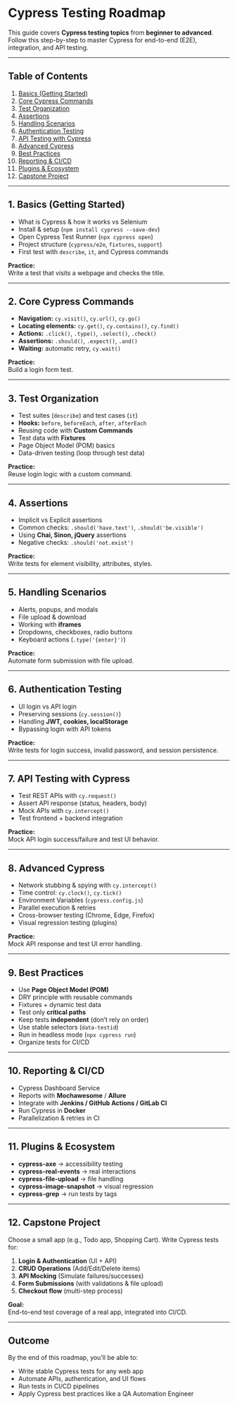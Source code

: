 # Cypress Testing Roadmap 

This guide covers **Cypress testing topics** from **beginner to advanced**.  
Follow this step-by-step to master Cypress for end-to-end (E2E), integration, and API testing.

---

## Table of Contents
1. [Basics (Getting Started)](#1-basics-getting-started)
2. [Core Cypress Commands](#2-core-cypress-commands)
3. [Test Organization](#3-test-organization)
4. [Assertions](#4-assertions)
5. [Handling Scenarios](#5-handling-scenarios)
6. [Authentication Testing](#6-authentication-testing)
7. [API Testing with Cypress](#7-api-testing-with-cypress)
8. [Advanced Cypress](#8-advanced-cypress)
9. [Best Practices](#9-best-practices)
10. [Reporting & CI/CD](#10-reporting--cicd)
11. [Plugins & Ecosystem](#11-plugins--ecosystem)
12. [Capstone Project](#12-capstone-project)

---

## 1. Basics (Getting Started)
- What is Cypress & how it works vs Selenium
- Install & setup (`npm install cypress --save-dev`)
- Open Cypress Test Runner (`npx cypress open`)
- Project structure (`cypress/e2e`, `fixtures`, `support`)
- First test with `describe`, `it`, and Cypress commands

**Practice:**  
Write a test that visits a webpage and checks the title.

---

## 2. Core Cypress Commands
- **Navigation:** `cy.visit()`, `cy.url()`, `cy.go()`
- **Locating elements:** `cy.get()`, `cy.contains()`, `cy.find()`
- **Actions:** `.click()`, `.type()`, `.select()`, `.check()`
- **Assertions:** `.should()`, `.expect()`, `.and()`
- **Waiting:** automatic retry, `cy.wait()`

**Practice:**  
Build a login form test.

---

## 3. Test Organization
- Test suites (`describe`) and test cases (`it`)
- **Hooks:** `before`, `beforeEach`, `after`, `afterEach`
- Reusing code with **Custom Commands**
- Test data with **Fixtures**
- Page Object Model (POM) basics
- Data-driven testing (loop through test data)

**Practice:**  
Reuse login logic with a custom command.

---

## 4. Assertions
- Implicit vs Explicit assertions
- Common checks: `.should('have.text')`, `.should('be.visible')`
- Using **Chai, Sinon, jQuery** assertions
- Negative checks: `.should('not.exist')`

**Practice:**  
Write tests for element visibility, attributes, styles.

---

## 5. Handling Scenarios
- Alerts, popups, and modals
- File upload & download
- Working with **iframes**
- Dropdowns, checkboxes, radio buttons
- Keyboard actions (`.type('{enter}')`)

**Practice:**  
Automate form submission with file upload.

---

## 6. Authentication Testing
- UI login vs API login
- Preserving sessions (`cy.session()`)
- Handling **JWT, cookies, localStorage**
- Bypassing login with API tokens

**Practice:**  
Write tests for login success, invalid password, and session persistence.

---

## 7. API Testing with Cypress
- Test REST APIs with `cy.request()`
- Assert API response (status, headers, body)
- Mock APIs with `cy.intercept()`
- Test frontend + backend integration

**Practice:**  
Mock API login success/failure and test UI behavior.

---

## 8. Advanced Cypress
- Network stubbing & spying with `cy.intercept()`
- Time control: `cy.clock()`, `cy.tick()`
- Environment Variables (`cypress.config.js`)
- Parallel execution & retries
- Cross-browser testing (Chrome, Edge, Firefox)
- Visual regression testing (plugins)

**Practice:**  
Mock API response and test UI error handling.

---

## 9. Best Practices
- Use **Page Object Model (POM)**
- DRY principle with reusable commands
- Fixtures + dynamic test data
- Test only **critical paths**
- Keep tests **independent** (don’t rely on order)
- Use stable selectors (`data-testid`)
- Run in headless mode (`npx cypress run`)
- Organize tests for CI/CD

---

## 10. Reporting & CI/CD
- Cypress Dashboard Service
- Reports with **Mochawesome** / **Allure**
- Integrate with **Jenkins / GitHub Actions / GitLab CI**
- Run Cypress in **Docker**
- Parallelization & retries in CI

---

## 11. Plugins & Ecosystem
- **cypress-axe** → accessibility testing
- **cypress-real-events** → real interactions
- **cypress-file-upload** → file handling
- **cypress-image-snapshot** → visual regression
- **cypress-grep** → run tests by tags

---

## 12. Capstone Project
Choose a small app (e.g., Todo app, Shopping Cart). Write Cypress tests for:
1. **Login & Authentication** (UI + API)
2. **CRUD Operations** (Add/Edit/Delete items)
3. **API Mocking** (Simulate failures/successes)
4. **Form Submissions** (with validations & file upload)
5. **Checkout flow** (multi-step process)


**Goal:**  
End-to-end test coverage of a real app, integrated into CI/CD.

---

## Outcome
By the end of this roadmap, you’ll be able to:
- Write stable Cypress tests for any web app  
- Automate APIs, authentication, and UI flows  
- Run tests in CI/CD pipelines  
- Apply Cypress best practices like a QA Automation Engineer  
